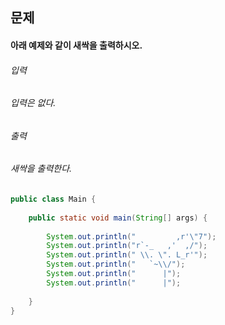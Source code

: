 ## 문제
#### 아래 예제와 같이 새싹을 출력하시오.

###### 입력
###### 입력은 없다.

###### 출력
###### 새싹을 출력한다.

```java
public class Main {
	
	public static void main(String[] args) {
		
		System.out.println("         ,r'\"7");
		System.out.println("r`-_   ,'  ,/");
		System.out.println(" \\. \". L_r'");
		System.out.println("   `~\\/");
		System.out.println("      |");
		System.out.println("      |");
		
	}
}
```
